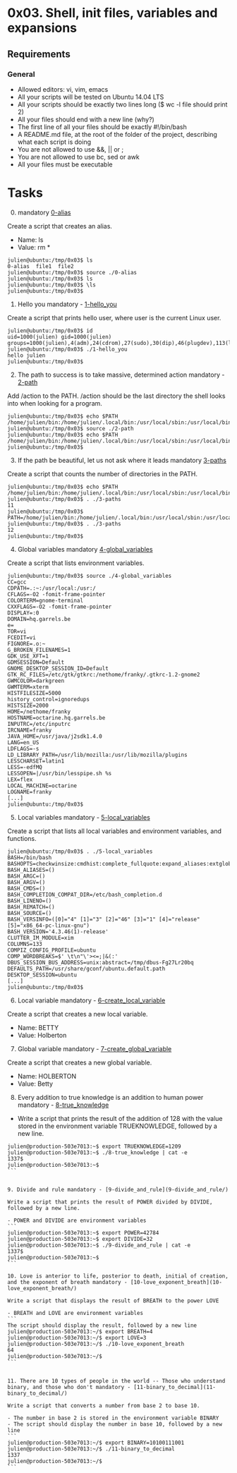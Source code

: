 # 0x03. Shell, init files, variables and expansions


## Requirements

### General

- Allowed editors: vi, vim, emacs
- All your scripts will be tested on Ubuntu 14.04 LTS
- All your scripts should be exactly two lines long ($ wc -l file should print 2)
- All your files should end with a new line (why?)
- The first line of all your files should be exactly #!/bin/bash
- A README.md file, at the root of the folder of the project, describing what each script is doing
- You are not allowed to use &&, || or ;
- You are not allowed to use bc, sed or awk
- All your files must be executable


# Tasks

0. <o> mandatory [0-alias](0-alias/)

Create a script that creates an alias.

- Name: ls
- Value: rm *
```
julien@ubuntu:/tmp/0x03$ ls
0-alias  file1  file2
julien@ubuntu:/tmp/0x03$ source ./0-alias 
julien@ubuntu:/tmp/0x03$ ls
julien@ubuntu:/tmp/0x03$ \ls
julien@ubuntu:/tmp/0x03$ 
```


1. Hello you mandatory - [1-hello_you](1-hello_you/)

Create a script that prints hello user, where user is the current Linux user.
```
julien@ubuntu:/tmp/0x03$ id
uid=1000(julien) gid=1000(julien) groups=1000(julien),4(adm),24(cdrom),27(sudo),30(dip),46(plugdev),113(lpadmin),128(sambashare)
julien@ubuntu:/tmp/0x03$ ./1-hello_you 
hello julien
julien@ubuntu:/tmp/0x03$ 
```

2. The path to success is to take massive, determined action mandatory - [2-path](2-path/)

Add /action to the PATH. /action should be the last directory the shell looks into when looking for a program.
```
julien@ubuntu:/tmp/0x03$ echo $PATH
/home/julien/bin:/home/julien/.local/bin:/usr/local/sbin:/usr/local/bin:/usr/sbin:/usr/bin:/sbin:/bin:/usr/games:/usr/local/games:/snap/bin
julien@ubuntu:/tmp/0x03$ source ./2-path 
julien@ubuntu:/tmp/0x03$ echo $PATH
/home/julien/bin:/home/julien/.local/bin:/usr/local/sbin:/usr/local/bin:/usr/sbin:/usr/bin:/sbin:/bin:/usr/games:/usr/local/games:/snap/bin:/action
julien@ubuntu:/tmp/0x03$ 
```

3. If the path be beautiful, let us not ask where it leads mandatory [3-paths](3-paths/)

Create a script that counts the number of directories in the PATH.
```
julien@ubuntu:/tmp/0x03$ echo $PATH
/home/julien/bin:/home/julien/.local/bin:/usr/local/sbin:/usr/local/bin:/usr/sbin:/usr/bin:/sbin:/bin:/usr/games:/usr/local/games:/snap/bin
julien@ubuntu:/tmp/0x03$ . ./3-paths 
11
julien@ubuntu:/tmp/0x03$ PATH=/home/julien/bin:/home/julien/.local/bin:/usr/local/sbin:/usr/local/bin:/usr/sbin:/usr/bin:/sbin:/bin:/usr/games:/usr/local/games:/snap/bin:::::/hello
julien@ubuntu:/tmp/0x03$ . ./3-paths 
12
julien@ubuntu:/tmp/0x03$ 
```


4. Global variables mandatory [4-global_variables](4-global_variables/)

Create a script that lists environment variables.
```
julien@ubuntu:/tmp/0x03$ source ./4-global_variables
CC=gcc
CDPATH=.:~:/usr/local:/usr:/
CFLAGS=-O2 -fomit-frame-pointer
COLORTERM=gnome-terminal
CXXFLAGS=-O2 -fomit-frame-pointer
DISPLAY=:0
DOMAIN=hq.garrels.be
e=
TOR=vi
FCEDIT=vi
FIGNORE=.o:~
G_BROKEN_FILENAMES=1
GDK_USE_XFT=1
GDMSESSION=Default
GNOME_DESKTOP_SESSION_ID=Default
GTK_RC_FILES=/etc/gtk/gtkrc:/nethome/franky/.gtkrc-1.2-gnome2
GWMCOLOR=darkgreen
GWMTERM=xterm
HISTFILESIZE=5000
history_control=ignoredups
HISTSIZE=2000
HOME=/nethome/franky
HOSTNAME=octarine.hq.garrels.be
INPUTRC=/etc/inputrc
IRCNAME=franky
JAVA_HOME=/usr/java/j2sdk1.4.0
LANG=en_US
LDFLAGS=-s
LD_LIBRARY_PATH=/usr/lib/mozilla:/usr/lib/mozilla/plugins
LESSCHARSET=latin1
LESS=-edfMQ
LESSOPEN=|/usr/bin/lesspipe.sh %s
LEX=flex
LOCAL_MACHINE=octarine
LOGNAME=franky
[...]
julien@ubuntu:/tmp/0x03$ 
```


5. Local variables mandatory - [5-local_variables](5-local_variables/)

Create a script that lists all local variables and environment variables, and functions.
```
julien@ubuntu:/tmp/0x03$ . ./5-local_variables
BASH=/bin/bash
BASHOPTS=checkwinsize:cmdhist:complete_fullquote:expand_aliases:extglob:extquote:force_fignore:histappend:interactive_comments:progcomp:promptvars:sourcepath
BASH_ALIASES=()
BASH_ARGC=()
BASH_ARGV=()
BASH_CMDS=()
BASH_COMPLETION_COMPAT_DIR=/etc/bash_completion.d
BASH_LINENO=()
BASH_REMATCH=()
BASH_SOURCE=()
BASH_VERSINFO=([0]="4" [1]="3" [2]="46" [3]="1" [4]="release" [5]="x86_64-pc-linux-gnu")
BASH_VERSION='4.3.46(1)-release'
CLUTTER_IM_MODULE=xim
COLUMNS=133
COMPIZ_CONFIG_PROFILE=ubuntu
COMP_WORDBREAKS=$' \t\n"\'><=;|&(:'
DBUS_SESSION_BUS_ADDRESS=unix:abstract=/tmp/dbus-Fg27Lr20bq
DEFAULTS_PATH=/usr/share/gconf/ubuntu.default.path
DESKTOP_SESSION=ubuntu
[...]
julien@ubuntu:/tmp/0x03$
```

6. Local variable mandatory - [6-create_local_variable](6-create_local_variable/)

Create a script that creates a new local variable.

- Name: BETTY
- Value: Holberton

7. Global variable mandatory - [7-create_global_variable](7-create_global_variable/)

Create a script that creates a new global variable.

- Name: HOLBERTON
- Value: Betty


8. Every addition to true knowledge is an addition to human power mandatory - [8-true_knowledge](8-true_knowledge/)

- Write a script that prints the result of the addition of 128 with the value stored in the environment variable TRUEKNOWLEDGE, followed by a new line.
````
julien@production-503e7013:~$ export TRUEKNOWLEDGE=1209
julien@production-503e7013:~$ ./8-true_knowledge | cat -e
1337$
julien@production-503e7013:~$
```


9. Divide and rule mandatory - [9-divide_and_rule](9-divide_and_rule/)

Write a script that prints the result of POWER divided by DIVIDE, followed by a new line.

- POWER and DIVIDE are environment variables
```
julien@production-503e7013:~$ export POWER=42784
julien@production-503e7013:~$ export DIVIDE=32
julien@production-503e7013:~$ ./9-divide_and_rule | cat -e
1337$
julien@production-503e7013:~$
```

10. Love is anterior to life, posterior to death, initial of creation, and the exponent of breath mandatory - [10-love_exponent_breath](10-love_exponent_breath/)

Write a script that displays the result of BREATH to the power LOVE

- BREATH and LOVE are environment variables
```
The script should display the result, followed by a new line
julien@production-503e7013:~/$ export BREATH=4
julien@production-503e7013:~/$ export LOVE=3
julien@production-503e7013:~/$ ./10-love_exponent_breath
64
julien@production-503e7013:~/$
```


11. There are 10 types of people in the world -- Those who understand binary, and those who don't mandatory - [11-binary_to_decimal](11-binary_to_decimal/)

Write a script that converts a number from base 2 to base 10.

- The number in base 2 is stored in the environment variable BINARY
- The script should display the number in base 10, followed by a new line
```
julien@production-503e7013:~/$ export BINARY=10100111001
julien@production-503e7013:~/$ ./11-binary_to_decimal
1337
julien@production-503e7013:~/$
```